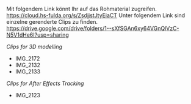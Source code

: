 Mit folgendem Link könnt Ihr auf das Rohmaterial zugreifen. https://cloud.hs-fulda.org/s/ZsdjjstJtyEiaCT
Unter folgendem Link sind einzelne gerenderte Clips zu finden. https://drive.google.com/drive/folders/1--sXfSGAn6xy64VGnQlVzC-N5V1dHe6I?usp=sharing

*Clips for 3D modelling*
* IMG_2172
* IMG_2132
* IMG_2133

*Clips for After Effects Tracking*
* IMG_2123
